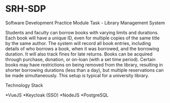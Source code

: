 # SRH-SDP
Software Development Practice Module
Task - Library Management System

Students and faculty can borrow books with varying limits and durations. Each book will have a unique ID, even for multiple copies of the same title by the same author. The system will record all book entries, including details of who borrows a book, when it was borrowed, and the borrowing duration. It will also track fines for late returns. Books can be acquired through purchase, donation, or on-loan (with a set time period). Certain books may have restrictions on being removed from the library, resulting in shorter borrowing durations (less than a day), but multiple reservations can be made simultaneously. This setup is typical for a university library.

Technology Stack

*VueJS
*Keycloak (SSO)
*NodeJS
*PostgreSQL
